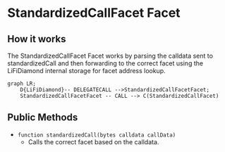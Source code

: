 # StandardizedCallFacet Facet

## How it works

The StandardizedCallFacet Facet works by parsing the calldata sent to standardizedCall and then forwarding to the correct facet using the LiFiDiamond internal storage for facet address lookup.

```mermaid
graph LR;
    D{LiFiDiamond}-- DELEGATECALL -->StandardizedCallFacetFacet;
    StandardizedCallFacetFacet -- CALL --> C(StandardizedCallFacet)
```

## Public Methods

- `function standardizedCall(bytes calldata callData)`
  - Calls the correct facet based on the calldata.
